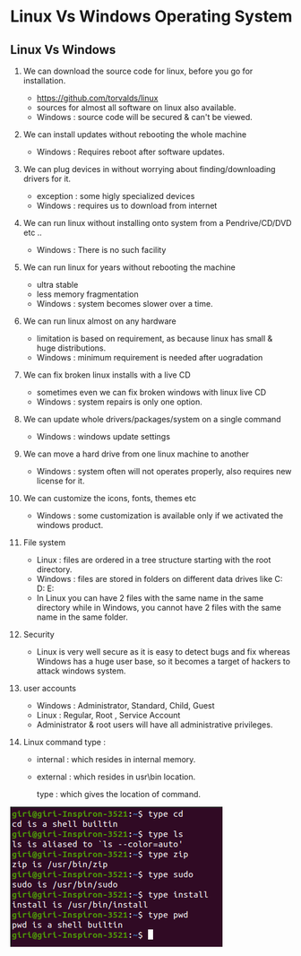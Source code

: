 # Linux Vs Windows Operating System

## Linux Vs Windows

1. We can download the source code for linux, before you go for installation.

	- https://github.com/torvalds/linux
	- sources for almost all software on linux also available.
	- Windows : source code will be secured & can't be viewed.
		
2. We can install updates without rebooting the whole machine

	- Windows : Requires reboot after software updates.
		
3. We can plug devices in without worrying about finding/downloading drivers for it.

	- exception : some higly specialized devices
	- Windows : requires us to download from internet
		
4. We can run linux without installing onto system from a Pendrive/CD/DVD etc ..

	- Windows : There is no such facility
		
5. We can run linux for years without rebooting the machine

	- ultra stable
	- less memory fragmentation
	- Windows : system becomes slower over a time.
		
6. We can run linux almost on any hardware

	- limitation is based on requirement, as because linux has small & huge distributions.
	- Windows : minimum requirement is needed after uogradation
		
7. We can fix broken linux installs with a live CD
	 
	 - sometimes even we can fix broken windows with linux live CD
	 - Windows : system repairs is only one option.
		
8. We can update whole drivers/packages/system on a single command
	
	 - Windows : windows update settings
	
9. We can move a hard drive from one linux machine to another
	 
	 - Windows : system often will not operates properly, also requires new license for it.
		
10. We can customize the icons, fonts, themes etc 
	 
	 - Windows : some customization is available only if we activated the windows product.
		
11. File system 
	 
	 - Linux : files are ordered in a tree structure starting with the root directory.
	 - Windows : files are stored in folders on different data drives like C: D: E:
	 - In Linux you can have 2 files with the same name in the same directory while in Windows, you cannot have 2 files with the same name in the same folder.
		
12. Security 
	 
	 - Linux is very well secure as it is easy to detect bugs and fix whereas Windows has a huge user base, so it becomes a target of hackers to attack windows system.
		
13. user accounts
	 
	 - Windows : Administrator, Standard, Child, Guest 
	 - Linux : Regular, Root , Service Account
	 - Administrator & root users will have all administrative privileges.
		
14. Linux command type :

	 - internal : which resides in internal memory.
	 - external : which resides in usr\bin location.
  	
	   type *<command>* : which gives the location of command.
		
![Command type](./type_command.png)
 
